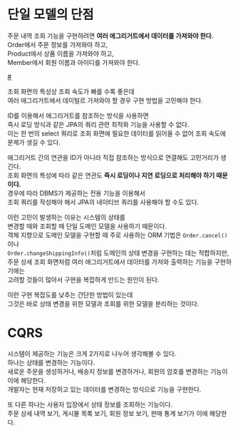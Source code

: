 # 단일 모델의 단점  
주문 내역 조회 기능을 구현하려면 **여러 애그리거트에서 데이터를 가져와야 한다.**           
Order에서 주문 정보를 가져와야 하고,           
Product에서 상품 이름을 가져와야 하고,           
Member에서 회원 이름과 아이디를 가져와야 한다.      
   
[#](#)   
  
조회 화면의 특성상 조회 속도가 빠를 수록 좋은데      
여러 애그리거트에서 데이털르 가져와야 할 경우 구현 방법을 고민해야 한다.    
      
ID를 이용해서 애그리거트를 참조하는 방식을 사용하면        
즉시 로딩 방식과 같은 JPA의 쿼리 관련 최적화 기능을 사용할 수 없다.       
이는 한 번의 select 쿼리로 조회 화면에 필요한 데이터를 읽어올 수 없어 조회 속도에 문제가 생길 수 있다.     
             
애그리거트 간의 연관을 ID가 아니라 직접 참조하는 방식으로 연결해도 고민거리가 생긴다.              
조회 화면의 특성에 따라 같은 연관도 **즉시 로딩이나 지연 로딩으로 처리해야 하기 때문이다.**              
경우에 따라 DBMS가 제공하는 전용 기능을 이용해서            
조회 쿼리를 작성해야 해서 JPA의 네이티브 쿼리를 사용해야 할 수도 있다.               
                           
이런 고민이 발생하는 이유는 시스템의 상태를                           
변경할 때와 조회할 때 단일 도메인 모델을 사용하기 때문이다.              
객체 지향으로 도메인 모델을 구현할 때 주로 사용하는 ORM 기법은 `Order.cancel()` 이나               
`Order.changeShippingInfo()`처럼 도메인의 상태 변경을 구현하는 데는 적합하지만,            
주문 상세 조회 화면처럼 여러 애그리거트에서 데이터를 가져와 출력하는 기능을 구현하기에는       
고려할 것들이 많아서 구현을 복잡하게 만드는 원인이 된다.          
    
이런 구현 복잡도를 낮추는 간단한 방법이 있는데      
그것은 바로 상태 변경을 위한 모델과 조회를 위한 모델을 분리하는 것이다.        
     
# CQRS       
시스템이 제공하는 기능은 크게 2가지로 나누어 생각해볼 수 있다.                  
하나는 상태를 변경하는 기능이다.                    
새로운 주문을 생성하거나, 배송지 정보를 변경하거나, 회원의 암호를 변경하는 기능이 이에 해당한다.                  
개발자는 현재 저장하고 있는 데이터를 변경하는 방식으로 기능을 구현한다.       
  
또 다른 하나는 사용자 입장에서 상태 정보를 조회하는 기능이다.         
주문 상세 내역 보기, 게시물 목록 보기, 회원 정보 보기, 판매 통계 보기가 이에 해당한다.       
             
     
  
